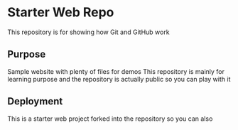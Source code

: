 # Starter Web Repo

This repository is for showing how Git and GitHub work

## Purpose

Sample website with plenty of files for demos
This repository is mainly for learning purpose and the repository is actually public so you can play with it

## Deployment
This is a starter web project forked into the repository so you can also

